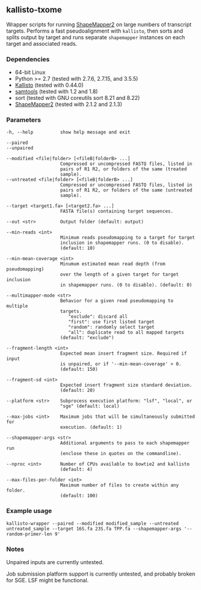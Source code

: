 ## kallisto-txome

Wrapper scripts for running [ShapeMapper2](https://github.com/Weeks-UNC/shapemapper2) 
on large numbers of transcript targets. Performs a fast
pseudoalignment with `kallisto`, then sorts and splits output by target and runs
separate `shapemapper` instances on each target and associated reads.


### Dependencies

- 64-bit Linux
- Python >= 2.7 (tested with 2.7.6, 2.7.15, and 3.5.5)
- [Kallisto](https://pachterlab.github.io/kallisto/) (tested with 0.44.0)
- [samtools](http://www.htslib.org/) (tested with 1.2 and 1.8)
- sort (tested with GNU coreutils sort 8.21 and 8.22)
- [ShapeMapper2]() (tested with 2.1.2 and 2.1.3)


### Parameters

    -h, --help          show help message and exit

    --paired
    --unpaired

    --modified <file|folder> [<fileB|folderB> ...] 
                        Compressed or uncompressed FASTQ files, listed in
                        pairs of R1 R2, or folders of the same (treated
                        sample).
    --untreated <file|folder> [<fileB|folderB> ...]
                        Compressed or uncompressed FASTQ files, listed in
                        pairs of R1 R2, or folders of the same (untreated
                        sample).

    --target <target1.fa> [<target2.fa> ...]
                        FASTA file(s) containing target sequences.

    --out <str>         Output folder (default: output)

    --min-reads <int>
                        Minimum reads pseudomapping to a target for target
                        inclusion in shapemapper runs. (0 to disable).
                        (default: 10)

    --min-mean-coverage <int>
                        Minumum estimated mean read depth (from pseudomapping)
                        over the length of a given target for target inclusion
                        in shapemapper runs. (0 to disable). (default: 0)

    --multimapper-mode <str>
                        Behavior for a given read pseudomapping to multiple
                        targets. 
                           "exclude": discard all
                           "first": use first listed target
                           "random": randomly select target
                           "all": duplicate read to all mapped targets
                        (default: "exclude")

    --fragment-length <int>
                        Expected mean insert fragment size. Required if input
                        is unpaired, or if '--min-mean-coverage' > 0.
                        (default: 150)

    --fragment-sd <int>
                        Expected insert fragment size standard deviation.
                        (default: 20)

    --platform <str>    Subprocess execution platform: "lsf", "local", or
                        "sge" (default: local)

    --max-jobs <int>    Maximum jobs that will be simultaneously submitted for
                        execution. (default: 1)

    --shapemapper-args <str>
                        Additional arguments to pass to each shapemapper run
                        (enclose these in quotes on the commandline).

    --nproc <int>       Number of CPUs available to bowtie2 and kallisto
                        (default: 4)

    --max-files-per-folder <int>
                        Maximum number of files to create within any folder.
                        (default: 100)


### Example usage

    kallisto-wrapper --paired --modified modified_sample --untreated untreated_sample --target 16S.fa 23S.fa TPP.fa --shapemapper-args '--random-primer-len 9'


### Notes

Unpaired inputs are currently untested.

Job submission platform support is currently untested, and probably broken for SGE.
LSF might be functional.
